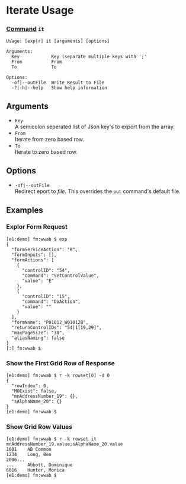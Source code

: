 # Iterate Usage
### [Command](./cmd-exp.md) `it`
```
Usage: [exp|r] it [arguments] [options]

Arguments:
  Key            Key (separate multiple keys with ';'
  From           From
  To             To

Options:
  -of|--outFile  Write Result to File
  -?|-h|--help   Show help information
```

## Arguments
- `Key`  
A semicolon seperated list of Json key's to export from the array.
- `From`  
Iterate from zero based row.
- `To`  
Iterate to zero based row.

## Options
- `-of|--outFile`  
  Redirect eport to _file_.  This overrides the `out` command's default file.

## Examples

### Explor Form Request
```
[e1:demo] fm:wwab $ exp
{
  "formServiceAction": "R",
  "formInputs": [],
  "formActions": [
    {
      "controlID": "54",
      "command": "SetControlValue",
      "value": "E"
    },
    {
      "controlID": "15",
      "command": "DoAction",
      "value": ""
    }
  ],
  "formName": "P01012_W01012B",
  "returnControlIDs": "54|1[19,29]",
  "maxPageSize": "30",
  "aliasNaming": false
}
[:] fm:wwab $
```

### Show the First Grid Row of Response
```
[e1:demo] fm:wwab $ r -k rowset[0] -d 0                  
{
  "rowIndex": 0,
  "MOExist": false,
  "mnAddressNumber_19": {},
  "sAlphaName_20": {}
}
[e1:demo] fm:wwab $
```

### Show Grid Row Values
```
[e1:demo] fm:wwab $ r -k rowset it mnAddressNumber_19.value;sAlphaName_20.value
1001    AB Common   
1234    Long, Ben   
2006...
...     Abbott, Dominique   
6016    Hunter, Monica  
[e1:demo] fm:wwab $ 
```
